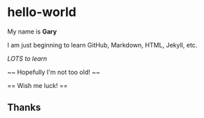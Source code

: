 # hello-world
My name is **Gary**

I am just beginning to learn GitHub, Markdown, HTML, Jekyll, etc. 

*LOTS to learn*

~~ Hopefully I'm not too old! ~~

== Wish me luck! ==

## Thanks
